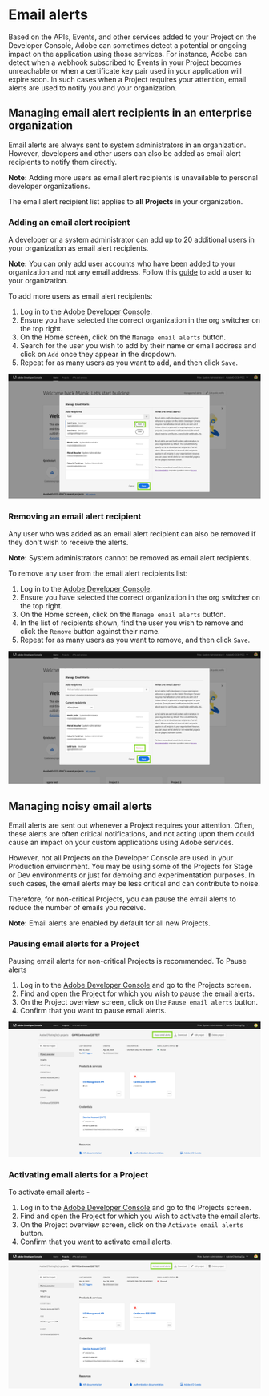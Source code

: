 # Email alerts

Based on the APIs, Events, and other services added to your Project on the Developer Console, Adobe can sometimes detect a potential or ongoing impact on the application using those services. For instance, Adobe can detect when a webhook subscribed to Events in your Project   becomes unreachable or when a certificate key pair used in your application will expire soon. In such cases when a Project requires your attention, email alerts are used to notify you and your organization.

## Managing email alert recipients in an enterprise organization

Email alerts are always sent to system administrators in an organization. However, developers and other users can also be added as email alert recipients to notify them directly.

**Note:** Adding more users as email alert recipients is unavailable to personal developer organizations.

<InlineAlert slots="text"/>

The email alert recipient list applies to **all Projects** in your organization.

### Adding an email alert recipient

A developer or a system administrator can add up to 20 additional users in your organization as email alert recipients. 

**Note:** You can only add user accounts who have been added to your organization and not any email address. Follow this [guide](https://helpx.adobe.com/in/enterprise/using/manage-users-individually.html) to add a user to your organization.


To add more users as email alert recipients:

1. Log in to the [Adobe Developer Console](https://developer.adobe.com/console).
2. Ensure you have selected the correct organization in the org switcher on the top right.
3. On the Home screen, click on the `Manage email alerts` button.
4. Search for the user you wish to add by their name or email address and click on `Add` once they appear in the dropdown.
5. Repeat for as many users as you want to add, and then click `Save`.

![](../../images/add-email-alert-recipient.png)

### Removing an email alert recipient

Any user who was added as an email alert recipient can also be removed if they don't wish to receive the alerts.

**Note:** System administrators cannot be removed as email alert recipients.

To remove any user from the email alert recipients list:

1. Log in to the [Adobe Developer Console](https://developer.adobe.com/console).
2. Ensure you have selected the correct organization in the org switcher on the top right.
3. On the Home screen, click on the `Manage email alerts` button.
4. In the list of recipients shown, find the user you wish to remove and click the `Remove` button against their name.
5. Repeat for as many users as you want to remove, and then click `Save`.

![](../../images/remove-email-alert-recipient.png)

## Managing noisy email alerts

Email alerts are sent out whenever a Project requires your attention. Often, these alerts are often critical notifications, and not acting upon them could cause an impact on your custom applications using Adobe services.

However, not all Projects on the Developer Console are used in your Production environment. You may be using some of the Projects for Stage or Dev environments or just for demoing and experimentation purposes. In such cases, the email alerts may be less critical and can contribute to noise.

Therefore, for non-critical Projects, you can pause the email alerts to reduce the number of emails you receive. 

**Note:** Email alerts are enabled by default for all new Projects.


### Pausing email alerts for a Project

Pausing email alerts for non-critical Projects is recommended. To Pause alerts

1. Log in to the [Adobe Developer Console](https://developer.adobe.com/console) and go to the Projects screen.
2. Find and open the Project for which you wish to pause the email alerts.
3. On the Project overview screen, click on the `Pause email alerts` button.
4. Confirm that you want to pause email alerts.

![](../../images/pause-email-alerts.png)

### Activating email alerts for a Project

To activate email alerts - 

1. Log in to the [Adobe Developer Console](https://developer.adobe.com/console) and go to the Projects screen.
2. Find and open the Project for which you wish to activate the email alerts.
3. On the Project overview screen, click on the `Activate email alerts` button.
4. Confirm that you want to activate email alerts.

![](../../images/activate-email-alerts.png)